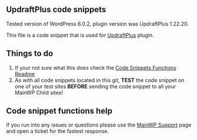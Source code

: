 ## UpdraftPlus code snippets

Tested version of WordPress 6.0.2, plugin version was UpdraftPlus 1.22.20.

This file is a code snippet that is used for [UpdraftPlus](https://wordpress.org/plugins/updraftplus/) plugin. 

## Things to do

1. If your not sure what this does check the [Code Snippets Functions Readme](https://github.com/mainwp/Code-Snippets-Functions/blob/master/README.md)
2. As with all code snippets located in this git, **TEST** the code snippet on one of your test sites **BEFORE** sending the code snippet to all your MainWP Child sites!

## Code snippet functions help

If you run into any issues or questions please use the [MainWP Support](https://mainwp.com/support/) page and open a ticket for the fastest response.
